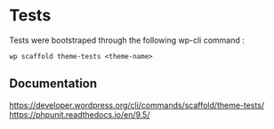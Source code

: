 # Tests

Tests were bootstraped through the following wp-cli command :

`wp scaffold theme-tests <theme-name>`

## Documentation

https://developer.wordpress.org/cli/commands/scaffold/theme-tests/
https://phpunit.readthedocs.io/en/9.5/
